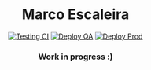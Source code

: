 <h1 align="center">
  Marco Escaleira
</h1>

<div align="center">

[![Testing CI](https://github.com/MarcoEscaleira/portfolio/actions/workflows/testing.yml/badge.svg)](https://github.com/MarcoEscaleira/portfolio/actions/workflows/testing.yml) [![Deploy QA](https://github.com/MarcoEscaleira/portfolio/actions/workflows/deployQA.yml/badge.svg)](https://github.com/MarcoEscaleira/portfolio/actions/workflows/deployQA.yml) [![Deploy Prod](https://github.com/MarcoEscaleira/portfolio/actions/workflows/deployProd.yml/badge.svg)](https://github.com/MarcoEscaleira/portfolio/actions/workflows/deployProd.yml)
</div>

<h3 align="center">
  Work in progress :)
</h3>
